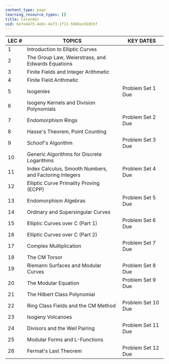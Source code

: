 ```yaml
---
content_type: page
learning_resource_types: []
title: Calendar
uid: 6efe4475-4e8c-4e73-1f13-59b0ac81035f
---
```


| LEC # | TOPICS | KEY DATES |
| --- | --- | --- |
| 1 | Introduction to Elliptic Curves | &nbsp; |
| 2 | The Group Law, Weierstrass, and Edwards Equations | &nbsp; |
| 3 | Finite Fields and Integer Arithmetic | &nbsp; |
| 4 | Finite Field Arithmetic | &nbsp; |
| 5 | Isogenies | Problem Set 1 Due |
| 6 | Isogeny Kernels and Division Polynomials | &nbsp; |
| 7 | Endomorphism Rings | Problem Set 2 Due |
| 8 | Hasse's Theorem, Point Counting | &nbsp; |
| 9 | Schoof's Algorithm | Problem Set 3 Due |
| 10 | Generic Algorithms for Discrete Logarithms | &nbsp; |
| 11 | Index Calculus, Smooth Numbers, and Factoring Integers | Problem Set 4 Due |
| 12 | Elliptic Curve Primality Proving (ECPP) | &nbsp; |
| 13 | Endomorphism Algebras | Problem Set 5 Due |
| 14 | Ordinary and Supersingular Curves | &nbsp; |
| 15 | Elliptic Curves over C (Part 1) | Problem Set 6 Due |
| 16 | Elliptic Curves over C (Part 2) | &nbsp; |
| 17 | Complex Multiplication | Problem Set 7 Due |
| 18 | The CM Torsor | &nbsp; |
| 19 | Riemann Surfaces and Modular Curves | Problem Set 8 Due |
| 20 | The Modular Equation | Problem Set 9 Due |
| 21 | The Hilbert Class Polynomial | &nbsp; |
| 22 | Ring Class Fields and the CM Method | Problem Set 10 Due |
| 23 | Isogeny Volcanoes | &nbsp; |
| 24 | Divisors and the Weil Pairing | Problem Set 11 Due |
| 25 | Modular Forms and L-Functions | &nbsp; |
| 26 | Fermat's Last Theorem | Problem Set 12 Due